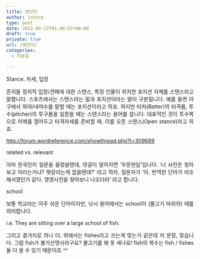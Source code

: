 ```yaml
---
title: 영단어
author: interp
type: post
date: 2012-04-12T01:49:57+00:00
draft: true
private: true
url: /영단어/
categories:
  - 미분류

---
```

<p style="text-align: justify; ">
  Stance. 자세, 입장
</p>

<p style="text-align: justify; ">
  흔히들 정치적 입장/견해에 대한 스탠스, 특정 인물이 위치한 포지션 자체를 스탠스라고 말합니다. 스포츠에서는 스탠스라는 말과 포지션이라는 말이 구분됩니다. 예를 들면 야구에서 외야/내야수를 말할 때는 포지션이라고 하죠. 하지만 타자(Batter)의 타격폼, 투수(pitcher)의 투구폼을 일컫을 때는 스탠스라는 용어를 씁니다. 대표적인 것이 투수쪽으로 어께를 열어두고 타격자세를 준비할 때, 이를&nbsp;오픈 스탠스(Open stance)라고 하죠.
</p>

<p style="text-align: justify; ">
</p>

<p style="text-align: justify; ">
  <a href="http://forum.wordreference.com/showthread.php?t=309689">http://forum.wordreference.com/showthread.php?t=309689</a>
</p>

<p style="text-align: justify; ">
</p>

<p style="text-align: justify; ">
  related vs. relevant
</p>

<p style="text-align: justify; ">
  아마 한국인이 질문을 올렸을텐데, 댓글이 말하자면 &#8216;우문현답&#8217;입니다. &#8216;너 사전은 찾아보고 이러는거냐? 헷갈리는게 없을텐데?&#8217; 라고 하자, 질문자가 &#8216;아, 번역한 단어가 비슷해서였던거 같다. 영영사전을 찾아보니 나오더라&#8217; 라고 합니다.
</p>

<p style="text-align: justify; ">
</p>

<p style="text-align: justify; ">
  school
</p>

<p style="text-align: justify; ">
  보통 학교라는 아주 쉬운 단어이지만, 낚시 용어에서는 school이 (물고기 따위의) 떼를 의미합니다.&nbsp;
</p>

<p style="text-align: justify; ">
  i.e. They are sitting over a large school of fish.
</p>

<p style="text-align: justify; ">
  그리고 곁가지로 하나 더. 위에서는 fishes라고 쓰는게 맞는거 같은데 저 문장, 맞습니다. 그럼 fish가 불가산명사라구요? 물고기를 왜 못 세나요! fish의 복수는 fish / fishes 둘 다 쓸 수 있기 때문이죠 ^^
</p>